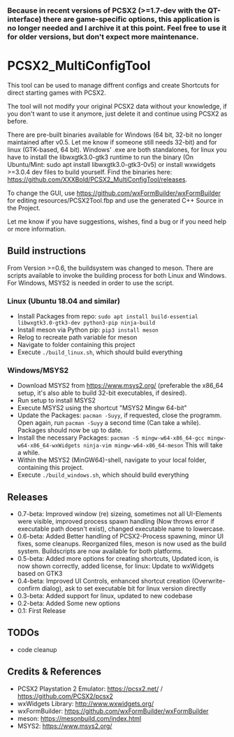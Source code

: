 ### Because in recent versions of PCSX2 (>=1.7-dev with the QT-interface) there are game-specific options, this application is no longer needed and I archive it at this point. Feel free to use it for older versions, but don't expect more maintenance.

# PCSX2_MultiConfigTool

This tool can be used to manage diffrent configs and create Shortcuts for direct starting games with PCSX2.

The tool will not modify your original PCSX2 data without your knowledge, if you don't want to use it anymore, just delete it and continue using PCSX2 as before.

There are pre-built binaries available for Windows (64 bit, 32-bit no longer maintained after v0.5. Let me know if someone still needs 32-bit) and for linux (GTK-based, 64 bit). Windows' .exe are both standalones, for linux you have to install the libwxgtk3.0-gtk3 runtime to run the binary (On Ubuntu/Mint: sudo apt install libwxgtk3.0-gtk3-0v5) or install wxwidgets >=3.0.4  dev files to build yourself.
Find the binaries here: https://github.com/XXXBold/PCSX2_MultiConfigTool/releases.

To change the GUI, use https://github.com/wxFormBuilder/wxFormBuilder for editing resources/PCSX2Tool.fbp and use the generated C++ Source in the Project.

Let me know if you have suggestions, wishes, find a bug or if you need help or more information.

## Build instructions
From Version >=0.6, the buildsystem was changed to meson. There are scripts available to invoke the building process for both Linux and Windows. For Windows, MSYS2 is needed in order to use the script.

### Linux (Ubuntu 18.04 and similar)
- Install Packages from repo: `sudo apt install build-essential libwxgtk3.0-gtk3-dev python3-pip ninja-build`
- Install meson via Python pip: `pip3 install meson`
- Relog to recreate path variable for meson
- Navigate to folder containing this project
- Execute `./build_linux.sh`, which should build everything

### Windows/MSYS2
- Download MSYS2 from https://www.msys2.org/ (preferable the x86_64 setup, it's also able to build 32-bit executables, if desired).
- Run setup to install MSYS2
- Execute MSYS2 using the shortcut "MSYS2 Mingw 64-bit"
- Update the Packages: `pacman -Suyy`, if requested, close the programm. Open again, run `pacman -Suyy` a second time (Can take a while). Packages should now be up to date.
- Install the necessary Packages: `pacman -S mingw-w64-x86_64-gcc mingw-w64-x86_64-wxWidgets ninja-vim mingw-w64-x86_64-meson` This will take a while.
- Within the MSYS2 (MinGW64)-shell, navigate to your local folder, containing this project.
- Execute `./build_windows.sh`, which should build everything

## Releases
- 0.7-beta: Improved window (re) sizeing, sometimes not all UI-Elements were visible, improved process spawn handling (Now throws error if executable path doesn't exist), changed executable name to lowercase.
- 0.6-beta: Added Better handling of PCSX2-Process spawning, minor UI fixes, some cleanups. Reorganized files, meson is now used as the build system. Buildscripts are now available for both platforms.
- 0.5-beta: Added more options for creating shortcuts, Updated icon, is now shown correctly, added license, for linux: Update to wxWidgets based on GTK3
- 0.4-beta: Improved UI Controls, enhanced shortcut creation (Overwrite-confirm dialog), ask to set executable bit for linux version directly
- 0.3-beta: Added support for linux, updated to new codebase
- 0.2-beta: Added Some new options
- 0.1: First Release



## TODOs
- code cleanup

## Credits & References
- PCSX2 Playstation 2 Emulator: https://pcsx2.net/ / https://github.com/PCSX2/pcsx2
- wxWidgets Library: http://www.wxwidgets.org/
- wxFormBuilder: https://github.com/wxFormBuilder/wxFormBuilder
- meson: https://mesonbuild.com/index.html
- MSYS2: https://www.msys2.org/
